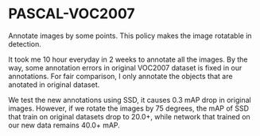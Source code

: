 # PASCAL-VOC2007
Annotate images by some points. This policy makes the image rotatable in detection.

It took me 10 hour everyday in 2 weeks to annotate all the images. 
By the way, some annotation errors in original VOC2007 dataset is fixed in our annotations.
For fair comparison, I only annotate the objects that are anotated in original dataset.

We test the new annotations using SSD, it causes 0.3 mAP drop in original images.
However, if we rotate the images by 75 degrees, the mAP of SSD that train on original datasets drop to 20.0+, while network that trained on our new data remains 40.0+ mAP.  
